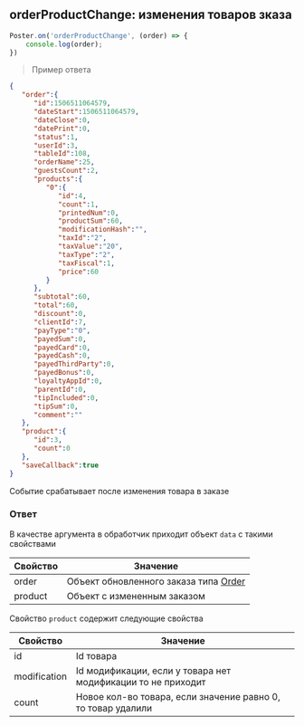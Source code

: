 ## orderProductChange: изменения товаров зказа

```javascript
Poster.on('orderProductChange', (order) => {
	console.log(order);
})
```

> Пример ответа

```json
{
   "order":{
      "id":1506511064579,
      "dateStart":1506511064579,
      "dateClose":0,
      "datePrint":0,
      "status":1,
      "userId":3,
      "tableId":108,
      "orderName":25,
      "guestsCount":2,
      "products":{
         "0":{
            "id":4,
            "count":1,
            "printedNum":0,
            "productSum":60,
            "modificationHash":"",
            "taxId":"2",
            "taxValue":"20",
            "taxType":"2",
            "taxFiscal":1,
            "price":60
         }
      },
      "subtotal":60,
      "total":60,
      "discount":0,
      "clientId":7,
      "payType":"0",
      "payedSum":0,
      "payedCard":0,
      "payedCash":0,
      "payedThirdParty":0,
      "payedBonus":0,
      "loyaltyAppId":0,
      "parentId":0,
      "tipIncluded":0,
      "tipSum":0,
      "comment":""
   },
   "product":{
      "id":3,
      "count":0
   },
   "saveCallback":true
}
```

Событие срабатывает после изменения товара в заказе

### Ответ

В качестве аргумента в обработчик приходит объект `data` с такими свойствами

Свойство | Значение
-------- | --------
order | Объект обновленного заказа типа [Order](/docs/v3/pos/types/order) 
product | Объект с измененным заказом

Свойство `product` содержит следующие свойства

Свойство | Значение
-------- | --------
id | Id товара 
modification | Id модификации, если у товара нет модификации то не приходит
count | Новое кол-во товара, если значение равно 0, то товар удалили
